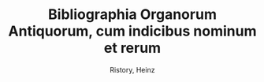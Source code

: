 ---
title: Bibliographia Organorum Antiquorum, cum indicibus nominum et rerum
author: Ristory, Heinz
volume: XCV
price: 76
isbn13: 978-1-926664-08-8
publisher: IMM
place: Ottawa
year: 2010
pages: ii + 196
---